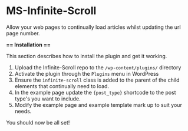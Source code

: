 # MS-Infinite-Scroll
Allow your web pages to continually load articles whilst updating the url page number.

**== Installation ==**

This section describes how to install the plugin and get it working.

1. Upload the Infinite-Scroll repo to the `/wp-content/plugins/` directory
2. Activate the plugin through the `Plugins` menu in WordPress
3. Ensure the `infinite-scroll` class is added to the parent of the child elements that continually need to load.
4. In the example page update the `{post_type}` shortcode to the post type's you want to include.
5. Modify the example page and example template mark up to suit your needs.

You should now be all set!


